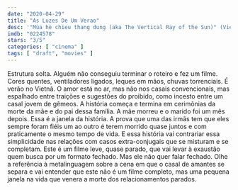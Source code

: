 ```yaml
---
date: "2020-04-29"
title: "As Luzes De Um Verao"
desc: '"Mùa hè chieu thang dung (aka The Vertical Ray of the Sun)" (Vietnam, France e Germany, 2000), escrito por Anh Hung Tran, dirigido por Anh Hung Tran, com Nu Yên-Khê Tran, Nhu Quynh Nguyen e Khanh Le.'
imdb: "0224578"
stars: "3/5"
categories: [ "cinema" ]
tags: [ "draft", "movies" ]
---
```

Estrutura solta. Alguém não conseguiu terminar o roteiro e fez um filme. Cores quentes, ventiladores ligados, leques em mãos, chuvas torrenciais. É verão no Vietnã. O amor está no ar, mas não nos casais convencionais, mas espalhado entre traições e sugestões do proibido, como incesto entre um casal jovem de gêmeos. A história começa e termina em cerimônias da morte da mãe e do pai dessa família. A mãe morreu e o marido foi um mês depois. Essa é a janela da história. A prova que uma das irmãs tem que eles sempre foram fiéis um ao outro é terem morrido quase juntos e com praticamente o mesmo tempo de vida. E essa história vai contrariar essa simplicidade nas relações com casos extra-conjugais que se misturam e se completam. Este é um filme leve, quase parado, que vai levar à exaustão quem busca por um formato fechado. Mas ele não quer falar fechado. Olhe a referência à metalinguagem sobre a cena em que o casal de amantes se separa e vai entender que este não é um filme completo, mas uma pequena janela na vida que venera a morte dos relacionamentos parados.
